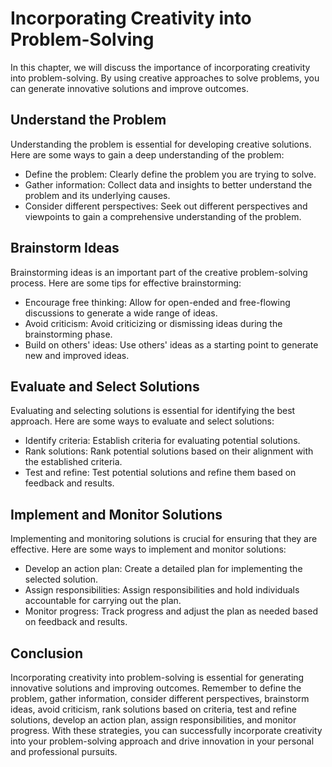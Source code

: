Incorporating Creativity into Problem-Solving
=========================================================================================

In this chapter, we will discuss the importance of incorporating creativity into problem-solving. By using creative approaches to solve problems, you can generate innovative solutions and improve outcomes.

Understand the Problem
----------------------

Understanding the problem is essential for developing creative solutions. Here are some ways to gain a deep understanding of the problem:

* Define the problem: Clearly define the problem you are trying to solve.
* Gather information: Collect data and insights to better understand the problem and its underlying causes.
* Consider different perspectives: Seek out different perspectives and viewpoints to gain a comprehensive understanding of the problem.

Brainstorm Ideas
----------------

Brainstorming ideas is an important part of the creative problem-solving process. Here are some tips for effective brainstorming:

* Encourage free thinking: Allow for open-ended and free-flowing discussions to generate a wide range of ideas.
* Avoid criticism: Avoid criticizing or dismissing ideas during the brainstorming phase.
* Build on others' ideas: Use others' ideas as a starting point to generate new and improved ideas.

Evaluate and Select Solutions
-----------------------------

Evaluating and selecting solutions is essential for identifying the best approach. Here are some ways to evaluate and select solutions:

* Identify criteria: Establish criteria for evaluating potential solutions.
* Rank solutions: Rank potential solutions based on their alignment with the established criteria.
* Test and refine: Test potential solutions and refine them based on feedback and results.

Implement and Monitor Solutions
-------------------------------

Implementing and monitoring solutions is crucial for ensuring that they are effective. Here are some ways to implement and monitor solutions:

* Develop an action plan: Create a detailed plan for implementing the selected solution.
* Assign responsibilities: Assign responsibilities and hold individuals accountable for carrying out the plan.
* Monitor progress: Track progress and adjust the plan as needed based on feedback and results.

Conclusion
----------

Incorporating creativity into problem-solving is essential for generating innovative solutions and improving outcomes. Remember to define the problem, gather information, consider different perspectives, brainstorm ideas, avoid criticism, rank solutions based on criteria, test and refine solutions, develop an action plan, assign responsibilities, and monitor progress. With these strategies, you can successfully incorporate creativity into your problem-solving approach and drive innovation in your personal and professional pursuits.
